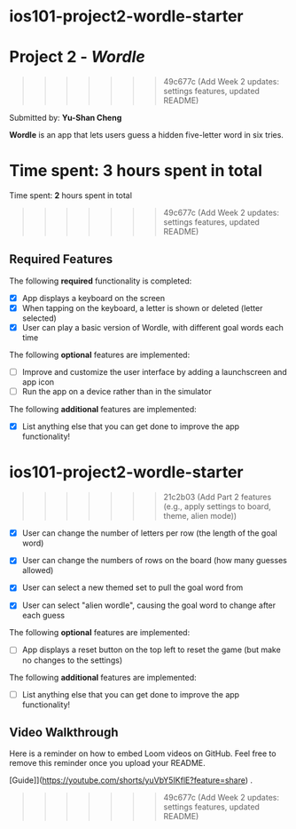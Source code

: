 # ios101-project2-wordle-starter
# Project 2 - *Wordle*
>>>>>>> 49c677c (Add Week 2 updates: settings features, updated README)

Submitted by: **Yu-Shan Cheng**

**Wordle** is an app that lets users guess a hidden five-letter word in six tries.


Time spent: **3** hours spent in total
=======
Time spent: **2** hours spent in total
>>>>>>> 49c677c (Add Week 2 updates: settings features, updated README)

## Required Features

The following **required** functionality is completed:


- [X] App displays a keyboard on the screen
- [X] When tapping on the keyboard, a letter is shown or deleted (letter selected)
- [X] User can play a basic version of Wordle, with different goal words each time

The following **optional** features are implemented:

- [ ] Improve and customize the user interface by adding a launchscreen and app icon
- [ ] Run the app on a device rather than in the simulator

The following **additional** features are implemented:

- [X] List anything else that you can get done to improve the app functionality!



# ios101-project2-wordle-starter
>>>>>>> 21c2b03 (Add Part 2 features (e.g., apply settings to board, theme, alien mode))

- [X] User can change the number of letters per row (the length of the goal word)
- [X] User can change the numbers of rows on the board (how many guesses allowed)
- [X] User can select a new themed set to pull the goal word from
- [X] User can select "alien wordle", causing the goal word to change after each guess


The following **optional** features are implemented:

- [ ] App displays a reset button on the top left to reset the game (but make no changes to the settings)

The following **additional** features are implemented:

- [ ] List anything else that you can get done to improve the app functionality!

## Video Walkthrough

Here is a reminder on how to embed Loom videos on GitHub. Feel free to remove this reminder once you upload your README. 

[Guide]](https://youtube.com/shorts/yuVbY5IKflE?feature=share) .

>>>>>>> 49c677c (Add Week 2 updates: settings features, updated README)
